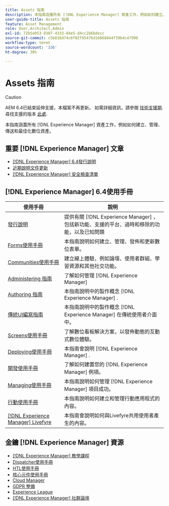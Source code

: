 ```yaml
---
title: Assets 指南
description: 本指南涵蓋所有 [!DNL Experience Manager] 資產工作，例如如何建立、管理、傳送和最佳化數位資產。
user-guide-title: Assets 指南
feature: Asset Management
role: User,Architect,Admin
exl-id: 72b5e053-9307-4333-84e5-d4cc2b6bdecc
source-git-commit: c5b816d74c6f02f85476d16868844f39b4c47996
workflow-type: tm+mt
source-wordcount: '336'
ht-degree: 30%

---
```


# Assets 指南

>[!CAUTION]
>
>AEM 6.4已結束延伸支援，本檔案不再更新。 如需詳細資訊，請參閱 [技術支援期](https://helpx.adobe.com//tw/support/programs/eol-matrix.html). 尋找支援的版本 [此處](https://experienceleague.adobe.com/docs/).

本指南涵蓋所有 [!DNL Experience Manager] 資產工作，例如如何建立、管理、傳送和最佳化數位資產。

## 重要 [!DNL Experience Manager] 文章

* [[!DNL Experience Manager] 6.4發行說明](/help/release-notes/home.md)
* [ 近期說明文件更新](https://experienceleague.adobe.com/docs/experience-manager-release-information/aem-release-updates/doc-updates/documentation-updates.html)
* [[!DNL Experience Manager] 安全檢查清單](/help/sites-administering/security-checklist.md)

## [!DNL Experience Manager] 6.4使用手冊

| 使用手冊 | 說明 |
|--- |---|
| [發行說明](/help/release-notes/home.md) | 提供有關 [!DNL Experience Manager] ，包括新功能、支援的平台、過時和移除的功能，以及已知問題 |
| [Forms使用手冊](/help/forms/home.md) | 本指南說明如何建立、管理、發佈和更新數位表單。 |
| [Communities使用手冊](/help/communities/home.md) | 建立線上體驗，例如論壇、使用者群組、學習資源和其他社交功能。 |
| [Administering 指南](/help/sites-administering/home.md) | 了解如何管理 [!DNL Experience Manager] |
| [Authoring 指南](/help/sites-authoring/home.md) | 本指南說明中的製作概念 [!DNL Experience Manager] . |
| [傳統UI編寫指南](/help/sites-classic-ui-authoring/home.md) | 本指南說明中的製作概念 [!DNL Experience Manager]  在傳統使用者介面中。 |
| [Screens使用手冊](https://experienceleague.adobe.com/docs/experience-manager-screens/user-guide/aem-screens-introduction.html) | 了解數位看板解決方案，以發佈動態的互動式數位體驗。 |
| [Deploying使用手冊](/help/sites-deploying/home.md) | 本指南會說明 [!DNL Experience Manager] . |
| [開發使用手冊](/help/sites-developing/home.md) | 了解如何建置您的 [!DNL Experience Manager]  例項。 |
| [Managing使用手冊](/help/managing/home.md) | 本指南說明如何管理 [!DNL Experience Manager]  項目成功。 |
| [行動使用手冊](/help/mobile/home.md) | 本指南說明如何建立和管理行動應用程式的內容。 |
| [[!DNL Experience Manager]  Livefyre](https://experienceleague.adobe.com/docs/livefyre/using/home.html) | 本指南會說明如何與Livefyre共用使用者產生的內容。 |

## 金鑰 [!DNL Experience Manager]  資源

* [[!DNL Experience Manager]  教學課程](https://experienceleague.adobe.com/docs/experience-manager-tutorials.html)
* [Dispatcher使用手冊](https://experienceleague.adobe.com/docs/experience-manager-dispatcher/using/dispatcher.html?lang=zh-Hant)
* [HTL使用手冊](https://experienceleague.adobe.com/docs/experience-manager-htl/using/overview.html?lang=zh-Hant)
* [核心元件使用手冊](https://experienceleague.adobe.com/docs/experience-manager-core-components/using/introduction.html?lang=zh-Hant)
* [Cloud Manager](https://experienceleague.adobe.com/docs/experience-manager-cloud-manager/using/introduction-to-cloud-manager.html?lang=zh-Hant)
* [GDPR 整備](/help/managing/data-protection-and-privacy.md)
* [Experience League](https://experienceleague.adobe.com/?promoid=K42KVXHD&amp;mv=other#recommended/solutions/experience-manager)
* [[!DNL Experience Manager]  社群論壇](https://experienceleaguecommunities.adobe.com/t5/adobe-experience-manager/ct-p/adobe-experience-manager-community)
